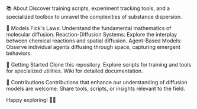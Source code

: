📚 About
  Discover training scripts, experiment tracking tools, and a specialized toolbox to unravel the complexities of substance dispersion.

🚧 Models
  Fick's Laws: Understand the fundamental mathematics of molecular diffusion.
  Reaction-Diffusion Systems: Explore the interplay between chemical reactions and spatial diffusion.
  Agent-Based Models: Observe individual agents diffusing through space, capturing emergent behaviors.

🔧 Getting Started
  Clone this repository.
  Explore scripts for training and tools for specialized utilities.
  Wiki for detailed documentation.

🤝 Contributions
  Contributions that enhance our understanding of diffusion models are welcome. Share tools, scripts, or insights relevant to the field.

Happy exploring! 🧪✨
